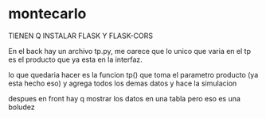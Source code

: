 # montecarlo
TIENEN Q INSTALAR FLASK Y FLASK-CORS

En el back hay un archivo tp.py, me oarece que lo unico que varia en el tp es el producto que ya esta en la interfaz.

lo que quedaria hacer es la funcion tp() que toma el parametro producto (ya esta hecho eso) y agrega todos los demas datos y hace la simulacion

despues en front hay q mostrar los datos en una tabla pero eso es una boludez
